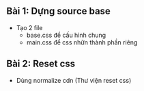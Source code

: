 ## Bài 1: Dựng source base
- Tạo 2 file
    - base.css để cấu hình chung
    - main.css để css nhữn thành phần riêng
## Bài 2: Reset css
- Dùng normalize cdn (Thư viện reset css)